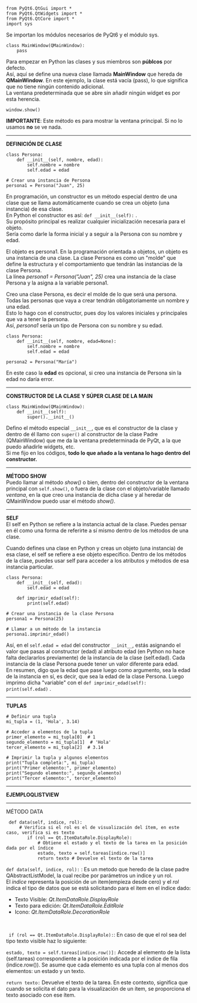 ```
from PyQt6.QtGui import *
from PyQt6.QtWidgets import *
from PyQt6.QtCore import *
import sys
```
Se importan los módulos necesarios de PyQt6 y el módulo sys.

```
class MainWindow(QMainWindow):
    pass
```
Para empezar en Python las clases y sus miembros son **públcos** por defecto.
<br>Así, aquí se define una nueva clase llamada **MainWindow** que hereda de **QMainWindow**. En este ejemplo, la clase está vacía (pass), lo que significa que no tiene ningún contenido adicional.
<br>La ventana predeterminada que se abre sin añadir ningún widget es por esta herencia.
```
window.show()
```
**IMPORTANTE**: Este método es para mostrar la ventana principal. Si no lo usamos **no** se ve nada.

-----------------------
**DEFINICIÓN DE CLASE**

```
class Persona:
    def __init__(self, nombre, edad):
        self.nombre = nombre
        self.edad = edad

# Crear una instancia de Persona
persona1 = Persona("Juan", 25)

```
En programación, un constructor es un método especial dentro de una clase que se llama automáticamente cuando se crea un objeto (una instancia) de esa clase. <br>En Python el constructor es así:  ```def __init__(self):``` .<br> Su propósito principal es realizar cualquier inicialización necesaria para el objeto.<br> 
Sería como darle la forma inicial y a seguir a la Persona con su nombre y edad.

El objeto es persona1. En la programación orientada a objetos, un objeto es una instancia de una clase. La clase Persona es como un "molde" que define la estructura y el comportamiento que tendrán las instancias de la clase Persona.<br>
La línea *persona1 = Persona("Juan", 25)* crea una instancia de la clase Persona y la asigna a la variable persona1.

Creo una clase Persona, es decir el molde de lo que será una persona.<br>
Todas las personas que vaya a crear tendrán obligatoriamente un nombre y una edad.<br>
Esto lo hago con el constructor, pues doy los valores iniciales y principales que va a tener la persona.<br>
Así, *persona1* sería un tipo de Persona con su nombre y su edad.
```
class Persona:
    def __init__(self, nombre, edad=None):
        self.nombre = nombre
        self.edad = edad
        
persona2 = Persona("María")
```
En este caso la **edad** es opcional, si creo una instancia de Persona sin la edad no daría error.

---------------------
**CONSTRUCTOR DE LA CLASE Y SÚPER CLASE DE LA MAIN**
```
class MainWindow(QMainWindow):
    def __init__(self):
        super().__init__()
```
Defino el método especial `__init__`, que es el constructor de la clase y
dentro de él llamo con `super()` al constructor de la clase Padre (QMainWindow)
que me da la ventana predeterminada de PyQt, a la que puedo añadirle widgets, etc.<br>
Si me fijo en los códigos, **todo lo que añado a la ventana lo hago dentro
del constructor.**

-----------------------
**MÉTODO SHOW**<br>
Puedo llamar al método *show()* o bien, dentro del
constructor de la ventana principal con `self.show()`,
o fuera de la clase con el objeto/variable llamado *ventana*, en la que creo una instancia de dicha clase
y al heredar de QMainWindow puedo usar el método *show()*.

---------------------------
**SELF**<br>
El self en Python se refiere a la instancia actual de la clase. Puedes pensar en él como una forma de referirte a sí mismo dentro de los métodos de una clase.

Cuando defines una clase en Python y creas un objeto (una instancia) de esa clase, el self se refiere a ese objeto específico. Dentro de los métodos de la clase, puedes usar self para acceder a los atributos y métodos de esa instancia particular.
```
class Persona:
    def __init__(self, edad):
        self.edad = edad

    def imprimir_edad(self):
        print(self.edad)

# Crear una instancia de la clase Persona
persona1 = Persona(25)

# Llamar a un método de la instancia
persona1.imprimir_edad()

```
Así, en el `self.edad = edad` del constructor `__init__`, estás asignando el valor que pasas al constructor (edad) al atributo edad (en Python no hace falta declararlos previamente) de la instancia de la clase (self.edad). Cada instancia de la clase Persona puede tener un valor diferente para edad.<br>
En resumen, digo que la edad que pase luego como argumento, sea la edad de la instancia en sí, es decir, que sea la edad de la clase Persona. Luego imprimo dicha "variable" con el `def imprimir_edad(self):
        print(self.edad)` .

----------------------
**TUPLAS**
```
# Definir una tupla
mi_tupla = (1, 'Hola', 3.14)

# Acceder a elementos de la tupla
primer_elemento = mi_tupla[0]  # 1
segundo_elemento = mi_tupla[1]  # 'Hola'
tercer_elemento = mi_tupla[2]  # 3.14

# Imprimir la tupla y algunos elementos
print("Tupla completa:", mi_tupla)
print("Primer elemento:", primer_elemento)
print("Segundo elemento:", segundo_elemento)
print("Tercer elemento:", tercer_elemento)

```
--------------------------------

**EJEMPLOQLISTVIEW**

-------------------------------

MÉTODO DATA
```
 def data(self, indice, rol):
     # Verifica si el rol es el de visualización del ítem, en este caso, verifica si es texto
        if (rol == Qt.ItemDataRole.DisplayRole):
            # Obtiene el estado y el texto de la tarea en la posición dada por el índice
            estado, texto = self.tareas[indice.row()]
            return texto # Devuelve el texto de la tarea
```

`def data(self, indice, rol):` : Es un metodo que heredo de la clase padre QAbstractListModel, la cual recibe por parámetros un indice y un rol.
<br> El *indice* representa la posición de un item(empieza desde cero)
y el *rol* indica el tipo de datos que se está solicitando para el item en el índice dado:
- Texto Visible: *Qt.ItemDataRole.DisplayRole*
- Texto para edición: *Qt.ItemDataRole.EditRole*
- Icono: *Qt.ItemDataRole.DecorationRole*
<br>

` if (rol == Qt.ItemDataRole.DisplayRole):`: En caso de que el rol
sea del tipo texto visible haz lo siguiente:

`estado, texto = self.tareas[indice.row()]:` Accede al elemento de la lista (self.tareas) correspondiente a la posición indicada por el índice de fila (indice.row()). 
Se asume que cada elemento es una tupla con al menos dos elementos: un estado y un texto.<br>

`return texto:` Devuelve el texto de la tarea. En este contexto, significa que cuando se solicita el dato para la visualización de un ítem, se proporciona el texto asociado con ese ítem.